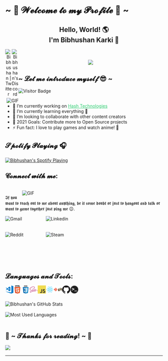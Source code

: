 <h1 align="left">~ 💖 𝓦𝓮𝓵𝓬𝓸𝓶𝓮 𝓽𝓸 𝓶𝔂 𝓟𝓻𝓸𝓯𝓲𝓵𝓮 💖 ~</h1>
<div style="text-align: center">
<h2>
Hello, World! 🌎 
<br/>I'm Bibhushan Karki 👋
</h2>
<a href="https://twitter.com/BibhushanKarki1">
  <img align="left" alt="Bibhushan | Twitter" width="21px" src="https://raw.githubusercontent.com/anuraghazra/anuraghazra/master/assets/twitter.svg" />
</a>
<a href="https://discord.gg/Q64a82kC">
  <img align="left" alt="Bibhushan's Discord" width="21px" src="https://raw.githubusercontent.com/anuraghazra/anuraghazra/master/assets/discord-round.svg" />
</a>
<br/>
<br/>
<img src="https://media.giphy.com/media/L13NsH0Aij4Sf2Gdjt/giphy.gif"/>
</div>

<h2>~ 𝓛𝓮𝓽 𝓶𝓮 𝓲𝓷𝓽𝓻𝓸𝓭𝓾𝓬𝓮 𝓶𝔂𝓼𝓮𝓵𝓯 😎 ~</h2> 

![Visitor Badge](https://visitor-badge.laobi.icu/badge?page_id=BibhushanKarki)

<img hight="400" width="500" alt="GIF" align="right" src="https://github.com/Xx-Ashutosh-xX/Xx-Ashutosh-xX/blob/master/assets/1936.gif">

- 🔭 I’m currently working on <a style="color: #2ecc71;" href="https://hashtechnologies.net/" target="_blank">Hash Technologies</a>
- 🌱 I’m currently learning everything 🤣
- 👯 I’m looking to collaborate with other content creators
- 🥅 2021 Goals: Contribute more to Open Source projects
- ⚡ Fun fact: I love to play games and watch anime! 🤣

## 𝓢𝓹𝓸𝓽𝓲𝓯𝔂 𝓟𝓵𝓪𝔂𝓲𝓷𝓰 🎧

[<img src="https://now-playing-codestackr.vercel.app/api/spotify-playing" alt="Bibhushan's Spotify Playing" width="350" />](https://open.spotify.com/user/swyqyimdc12jajde4vpwd2x1b)

## 𝓒𝓸𝓷𝓷𝓮𝓬𝓽 𝔀𝓲𝓽𝓱 𝓶𝓮:

<p>
 </br>

<img hight="320" width="450" align="right" alt="GIF" src="https://github.com/Xx-Ashutosh-xX/Xx-Ashutosh-xX/blob/master/assets/93195.gif">

𝕴𝖋 𝖞𝖔𝖚 𝖜𝖆𝖓𝖙 𝖙𝖔 𝖗𝖊𝖆𝖈𝖍 𝖔𝖚𝖙 𝖙𝖔 𝖒𝖊 𝖆𝖇𝖔𝖚𝖙 𝖆𝖓𝖞𝖙𝖍𝖎𝖓𝖌, 𝖇𝖊 𝖎𝖙 𝖘𝖔𝖒𝖊 𝖉𝖔𝖚𝖇𝖙 𝖔𝖗 𝖏𝖚𝖘𝖙 𝖙𝖔 𝖍𝖆𝖓𝖌𝖔𝖚𝖙 𝖆𝖓𝖉 𝖙𝖆𝖑𝖐 𝖔𝖗 𝖜𝖆𝖓𝖙 𝖙𝖔 𝖌𝖆𝖒𝖊 𝖙𝖔𝖌𝖊𝖙𝖍𝖊𝖗 𝖏𝖚𝖘𝖙 𝖕𝖎𝖓𝖌 𝖒𝖊 😉.

<a href="mailto:bibhushan.karki11@gmail.com">
 <img align="left" alt="Gmail" width="130" hight="100" src="https://github.com/Xx-Ashutosh-xX/Xx-Ashutosh-xX/blob/master/assets/icons/gmail.png" />
</a>
<a href="https://www.linkedin.com/in/bibhushan-karki-3184b013a/">
  <img align="left" alt="Linkedin" width="150" hight="100" src="https://github.com/Xx-Ashutosh-xX/Xx-Ashutosh-xX/blob/master/assets/icons/linkedin.png" />
</br>
</br>
</br>
</a>
<a href="https://www.reddit.com/user/BibhushanKarki">
  <img align="left" alt=" Reddit" width="130" hight="100" src="https://github.com/Xx-Ashutosh-xX/Xx-Ashutosh-xX/blob/master/assets/icons/reddit.png" />
</a>
<a href="https://steamcommunity.com/profiles/76561198261087242/">
  <img align="left" alt="Steam" width="130" hight="100" src="https://github.com/Xx-Ashutosh-xX/Xx-Ashutosh-xX/blob/master/assets/icons/steam.png" />
</a>
 </p>
<br />
<br />
<br />
<br />
<br />

## 𝓛𝓪𝓷𝓰𝓾𝓪𝓰𝓮𝓼 𝓪𝓷𝓭 𝓣𝓸𝓸𝓵𝓼:

<img align="left" alt="Visual Studio Code" width="26px" src="https://raw.githubusercontent.com/github/explore/80688e429a7d4ef2fca1e82350fe8e3517d3494d/topics/visual-studio-code/visual-studio-code.png" />
<img align="left" alt="HTML5" width="26px" src="https://raw.githubusercontent.com/github/explore/80688e429a7d4ef2fca1e82350fe8e3517d3494d/topics/html/html.png" />
<img align="left" alt="CSS3" width="26px" src="https://raw.githubusercontent.com/github/explore/80688e429a7d4ef2fca1e82350fe8e3517d3494d/topics/css/css.png" />
<img align="left" alt="Sass" width="26px" src="https://raw.githubusercontent.com/github/explore/80688e429a7d4ef2fca1e82350fe8e3517d3494d/topics/sass/sass.png" />
<img align="left" alt="JavaScript" width="26px" src="https://raw.githubusercontent.com/github/explore/80688e429a7d4ef2fca1e82350fe8e3517d3494d/topics/javascript/javascript.png" />
<img align="left" alt="React" width="26px" src="https://raw.githubusercontent.com/github/explore/80688e429a7d4ef2fca1e82350fe8e3517d3494d/topics/react/react.png" />
<img align="left" alt="Git" width="26px" src="https://raw.githubusercontent.com/github/explore/80688e429a7d4ef2fca1e82350fe8e3517d3494d/topics/git/git.png" />
<img align="left" alt="GitHub" width="26px" src="https://raw.githubusercontent.com/github/explore/78df643247d429f6cc873026c0622819ad797942/topics/github/github.png" />
<img align="left" alt="Terminal" width="26px" src="https://raw.githubusercontent.com/github/explore/80688e429a7d4ef2fca1e82350fe8e3517d3494d/topics/terminal/terminal.png" />
<br />
<br />
<br/>

<div align="left">
<img alt="Bibhushan's GitHub Stats" src="https://github-readme-stats-bibhushankarki.vercel.app//api?username=BibhushanKarki&show_icons=true&hide_border=true&theme=dracula" />
</div>
<br/>
<div align="left">
<img alt="Most Used Languages" src="https://github-readme-stats-bibhushankarki.vercel.app/api/top-langs/?username=BibhushanKarki&hide=TeX&layout=compact&theme=tokyonight&show_icons=true" />
</div>
<br/>
<h2 align="left">💖 ~ 𝓣𝓱𝓪𝓷𝓴𝓼 𝓯𝓸𝓻 𝓻𝓮𝓪𝓭𝓲𝓷𝓰! ~ 💖</h2>
<div align="left">
<img src="https://media1.tenor.com/images/0d31af83a215a5659f0aa7974d8d9b5c/tenor.gif?itemid=14973267">
</div>
<hr>
